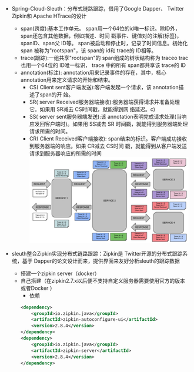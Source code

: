 - Spring-Cloud-Sleuth：分布式链路跟踪，借用了Google Dapper、 Twitter
Zipkin和 Apache HTrace的设计
    - span(跨度):基本工作单元。 span用一个64位的id唯一标识。除ID外，span还包含其他数据，例如描述、时间 戳事件、键值对的注解(标签)， spanID、span父 ID等。 span被启动和停止时，记录了时间信息。初始化 span 被称为"rootspan"，该 span的 id和 trace的 ID相等。
    - trace(跟踪):一组共享"rootspan"的 span组成的树状结构称为 traceo trac也用一个64位的 ID唯一标识， trace 中的所有 span都共享该 trace的 ID
    - annotation(标注): annotation用来记录事件的存在，其中，核心annotation用来定义请求的开始和结束。 
        - CS( Client sent客户端发送):客户端发起一个请求，该 annotation描述了span的开 始。
        - SR( server Received服务器端接收):服务器端获得请求并准备处理它。如果用 SR减去 CS时间戳，就能得到网 络延迟。c)
        - SS( server sent服务器端发送):该 annotation表明完成请求处理(当响应发回客户端时)。如果用 SS减去 SR 时间戳，就能得到服务器端处理请求所需的时间。
        - CR( Client Received客户端接收): span结束的标识。客户端成功接收到服务器端的响应。如果 CR减去 CS时间 戳，就能得到从客户端发送请求到服务器响应的所需的时间
    ![](/assets/iShot2020-10-26上午06.51.05.png)
    
- sleuth整合Zipkin实现分布式链路跟踪：Zipkin是 Twitter开源的分布式跟踪系统，基于 Dapper的论文设计而来，提供界面来友好分析sleuth的跟踪数据
    - 搭建一个zipkin server（docker）
    - 自己搭建（在zipkin2.7.x以后便不支持自定义服务器需要使用官方的版本或者Docker ）
        - 依赖
        ```xml
        <dependency>
            <groupId>io.zipkin.java</groupId>     
            <artifactId>zipkin-autoconfigure-ui</artifactId>         
            <version>2.8.4</version>
        </dependency>
        <dependency>
            <groupId>io.zipkin.java</groupId>     
            <artifactId>zipkin-server</artifactId> 
            <version>2.8.4</version>
        </dependency>
        ```
    
